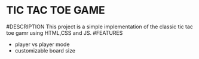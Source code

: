 # TIC TAC TOE GAME
#DESCRIPTION
This project is a simple implementation of the classic tic tac toe gamr using HTML,CSS and JS.
#FEATURES
- player vs player mode
- customizable board size
